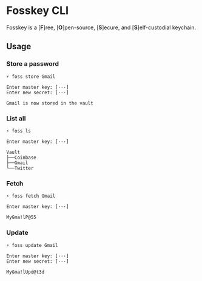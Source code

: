 # Fosskey CLI

Fosskey is a [**F**]ree, [**O**]pen-source, [**S**]ecure, and [**S**]elf-custodial keychain.

## Usage

### Store a password

```
⚡ foss store Gmail

Enter master key: [···]
Enter new secret: [···]

Gmail is now stored in the vault
```

### List all

```
⚡ foss ls

Enter master key: [···]

Vault
├──Coinbase
├──Gmail
└──Twitter
```

### Fetch

```
⚡ foss fetch Gmail

Enter master key: [···]

MyGma!lP@55
```

### Update

```
⚡ foss update Gmail

Enter master key: [···]
Enter new secret: [···]

MyGma!lUpd@t3d
```
